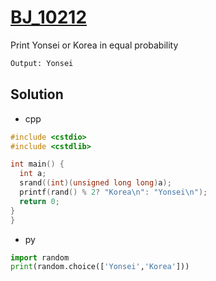 # [BJ_10212](https://acmicpc.net/problem/10212)

Print Yonsei or Korea in equal probability

```txt
Output: Yonsei
```

## Solution

* cpp

```cpp
#include <cstdio>
#include <cstdlib>

int main() {
  int a;
  srand((int)(unsigned long long)a);
  printf(rand() % 2? "Korea\n": "Yonsei\n");
  return 0;
}
}
```

* py

```py
import random
print(random.choice(['Yonsei','Korea']))
```
